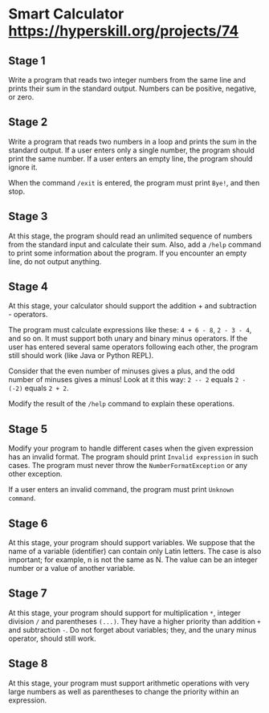 # Smart Calculator https://hyperskill.org/projects/74

## Stage 1
Write a program that reads two integer numbers from the same line and prints their sum in the standard output. Numbers can be positive, negative, or zero.

## Stage 2
Write a program that reads two numbers in a loop and prints the sum in the standard output. If a user enters only a single number, the program should print the same number. If a user enters an empty line, the program should ignore it.

When the command `/exit` is entered, the program must print `Bye!`, and then stop.

## Stage 3
At this stage, the program should read an unlimited sequence of numbers from the standard input and calculate their sum. Also, add a `/help` command to print some information about the program. If you encounter an empty line, do not output anything.

## Stage 4
At this stage, your calculator should support the addition + and subtraction - operators.

The program must calculate expressions like these: `4 + 6 - 8`, `2 - 3 - 4`, and so on. It must support both unary and binary minus operators. If the user has entered several same operators following each other, the program still should work (like Java or Python REPL).

Consider that the even number of minuses gives a plus, and the odd number of minuses gives a minus! Look at it this way: `2 -- 2` equals `2 - (-2)` equals `2 + 2`.

Modify the result of the `/help` command to explain these operations.

## Stage 5
Modify your program to handle different cases when the given expression has an invalid format. The program should print `Invalid expression` in such cases. The program must never throw the `NumberFormatException` or any other exception.

If a user enters an invalid command, the program must print `Unknown command`.

## Stage 6
At this stage, your program should support variables. We suppose that the name of a variable (identifier) can contain only Latin letters. The case is also important; for example, n is not the same as N. The value can be an integer number or a value of another variable.

## Stage 7
At this stage, your program should support for multiplication `*`, integer division `/` and parentheses `(...)`. They have a higher priority than addition `+` and subtraction `-`. Do not forget about variables; they, and the unary minus operator, should still work.

## Stage 8
At this stage, your program must support arithmetic operations with very large numbers as well as parentheses to change the priority within an expression.